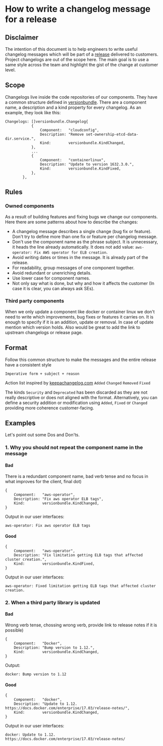 # How to write a changelog message for a release

## Disclaimer

The intention of this document is to help engineers to write useful changelog messages which will be part of a [release](https://github.com/giantswarm/giantswarm/wiki/Releases)
delivered to customers. Project changelogs are out of the scope here. The main goal is to use a same style across the team and
highlight the gist of the change at customer level. 
 
## Scope

Changelogs live inside the code repositories of our components. They have a common structure defined in [versionbundle](https://godoc.org/github.com/giantswarm/versionbundle#Bundle). There are a component name, a description and a kind 
property for every changelog. As an example, they look like this:

```golang
Changelogs: []versionbundle.Changelog{
			{
				Component:   "cloudconfig",
				Description: "Remove set-ownership-etcd-data-dir.service.",
				Kind:        versionbundle.KindChanged,
			},
            ...
			{
				Component:   "containerlinux",
				Description: "Update to version 1632.3.0.",
				Kind:        versionbundle.KindFixed,
			},
		},
```

## Rules

### Owned components

As a result of building features and fixing bugs we change our components. Here there are some patterns about how to describe the changes:

- A changelog message describes a single change (bug fix or feature). Don't try to define more than one fix or feature per changelog message.    
- Don't use the component name as the phrase subject. It is unnecessary, it heads the line already automatically. It does not add value: `aws-operator: Fix AWS operator for ELB creation`.
- Avoid writing dates or times in the message. It is already part of the release.
- For readability, group messages of one component together.
- Avoid redundant or unenriching details.
- Use lower case for component names.
- Not only say what is done, but why and how it affects the customer (In case it is clear, you can always ask SEs).

### Third party components

When we only update a component like docker or container linux we don't need to write which improvements, bug fixes or features
it carries on. It is enough to specify if it is an addition, update or removal. In case of update mention which version holds. Also
would be great to add the link to upstream changelogs or release page.

## Format

Follow this common structure to make the messages and the entire release have a consistent style

`Imperative form + subject + reason`

Action list inspired by [keepachangelog.com](http://keepachangelog.com/en/1.0.0/)
`Added` `Changed` `Removed` `Fixed` 

The kinds `Security` and `Deprecated` has been discarded as they are not really descriptive or does not aligned with the format.
Alternatively, you can define a security addition or modification using `Added`, `Fixed` or `Changed` providing more coherence customer-facing.

## Examples

Let's point out some Dos and Don'ts.

### 1. Why you should not repeat the component name in the message

#### Bad

There is a redundant component name, bad verb tense and no focus in what improves for the client, final dot)

```golang
{
    Component:   "aws-operator",
    Description: "Fix aws operator ELB tags",
    Kind:        versionbundle.KindChanged,
}
```

Output in our user interfaces:

```
aws-operator: Fix aws operator ELB tags
```

#### Good

```golang
{
    Component:   "aws-operator",
    Description: "Fix limitation getting ELB tags that affected cluster creation.",
    Kind:        versionbundle.KindFixed,
}
```

Output in our user interfaces:

```
aws-operator: Fixed limitation getting ELB tags that affected cluster creation.
```

### 2. When a third party library is updated

#### Bad

Wrong verb tense, chossing wrong verb, provide link to release notes if it is possible)

```golang
{
    Component:   "Docker",
    Description: "Bump version to 1.12.",
    Kind:        versionbundle.KindChanged,
}
```

Output:

```
docker: Bump version to 1.12
```

#### Good

```golang
{
    Component:   "docker",
    Description: "Update to 1.12. https://docs.docker.com/enterprise/17.03/release-notes/",
    Kind:        versionbundle.KindChanged,
}
```

Output in our user interfaces:

```
docker: Update to 1.12. https://docs.docker.com/enterprise/17.03/release-notes/
```

